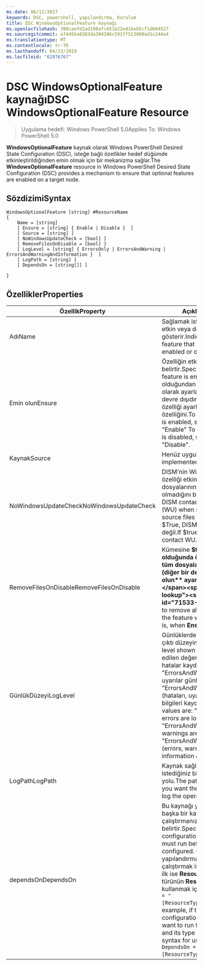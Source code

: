 ```yaml
---
ms.date: 06/12/2017
keywords: DSC, powershell, yapılandırma, Kurulum
title: DSC WindowsOptionalFeature kaynağı
ms.openlocfilehash: 390caefd2ad190afc651b22ed1beb5cf1d604527
ms.sourcegitcommit: e7445ba8203da304286c591ff513900ad1c244a4
ms.translationtype: MT
ms.contentlocale: tr-TR
ms.lasthandoff: 04/23/2019
ms.locfileid: "62076767"
---
```

# <a name="dsc-windowsoptionalfeature-resource"></a><span data-ttu-id="71533-103">DSC WindowsOptionalFeature kaynağı</span><span class="sxs-lookup"><span data-stu-id="71533-103">DSC WindowsOptionalFeature Resource</span></span>

> <span data-ttu-id="71533-104">Uygulama hedefi: Windows PowerShell 5.0</span><span class="sxs-lookup"><span data-stu-id="71533-104">Applies To: Windows PowerShell 5.0</span></span>

<span data-ttu-id="71533-105">**WindowsOptionalFeature** kaynak olarak Windows PowerShell Desired State Configuration (DSC), isteğe bağlı özellikler hedef düğümde etkinleştirildiğinden emin olmak için bir mekanizma sağlar.</span><span class="sxs-lookup"><span data-stu-id="71533-105">The **WindowsOptionalFeature** resource in Windows PowerShell Desired State Configuration (DSC) provides a mechanism to ensure that optional features are enabled on a target node.</span></span>

## <a name="syntax"></a><span data-ttu-id="71533-106">Sözdizimi</span><span class="sxs-lookup"><span data-stu-id="71533-106">Syntax</span></span>

```
WindowsOptionalFeature [string] #ResourceName
{
    Name = [string]
    [ Ensure = [string] { Enable | Disable }  ]
    [ Source = [string] ]
    [ NoWindowsUpdateCheck = [bool] ]
    [ RemoveFilesOnDisable = [bool] ]
    [ LogLevel = [string] { ErrorsOnly | ErrorsAndWarning | ErrorsAndWarningAndInformation }  ]
    [ LogPath = [string] ]
    [ DependsOn = [string[]] ]

}
```

## <a name="properties"></a><span data-ttu-id="71533-107">Özellikler</span><span class="sxs-lookup"><span data-stu-id="71533-107">Properties</span></span>

|  <span data-ttu-id="71533-108">Özellik</span><span class="sxs-lookup"><span data-stu-id="71533-108">Property</span></span>  |  <span data-ttu-id="71533-109">Açıklama</span><span class="sxs-lookup"><span data-stu-id="71533-109">Description</span></span>   |
|---|---|
| <span data-ttu-id="71533-110">Adı</span><span class="sxs-lookup"><span data-stu-id="71533-110">Name</span></span>| <span data-ttu-id="71533-111">Sağlamak istediğiniz özelliğin adını etkin veya devre dışı gösterir.</span><span class="sxs-lookup"><span data-stu-id="71533-111">Indicates the name of the feature that you want to ensure is enabled or disabled.</span></span>|
| <span data-ttu-id="71533-112">Emin olun</span><span class="sxs-lookup"><span data-stu-id="71533-112">Ensure</span></span>| <span data-ttu-id="71533-113">Özelliğin etkin olup olmadığını belirtir.</span><span class="sxs-lookup"><span data-stu-id="71533-113">Specifies whether the feature is enabled.</span></span> <span data-ttu-id="71533-114">Özelliği olduğundan emin olmak için etkin olarak ayarlayın "Etkinleştir" özellik devre dışıdır emin olmak için bu özelliği ayarlayın "Devre dışı bırak" özelliğini.</span><span class="sxs-lookup"><span data-stu-id="71533-114">To ensure that the feature is enabled, set this property to "Enable" To ensure that the feature is disabled, set the property to "Disable".</span></span>|
| <span data-ttu-id="71533-115">Kaynak</span><span class="sxs-lookup"><span data-stu-id="71533-115">Source</span></span>| <span data-ttu-id="71533-116">Henüz uygulanmadı.</span><span class="sxs-lookup"><span data-stu-id="71533-116">Not implemented.</span></span>|
| <span data-ttu-id="71533-117">NoWindowsUpdateCheck</span><span class="sxs-lookup"><span data-stu-id="71533-117">NoWindowsUpdateCheck</span></span>| <span data-ttu-id="71533-118">DISM'nin Windows Update (WU) bir özelliği etkinleştirmek kaynak dosyalarının aranacağı kişiler olup olmadığını belirtir.</span><span class="sxs-lookup"><span data-stu-id="71533-118">Specifies whether DISM contacts Windows Update (WU) when searching for the source files to enable a feature.</span></span> <span data-ttu-id="71533-119">$True, DISM WU sizinle iletişime değil.</span><span class="sxs-lookup"><span data-stu-id="71533-119">If $true, DISM does not contact WU.</span></span>|
| <span data-ttu-id="71533-120">RemoveFilesOnDisable</span><span class="sxs-lookup"><span data-stu-id="71533-120">RemoveFilesOnDisable</span></span>| <span data-ttu-id="71533-121">Kümesine **$true** devre dışı olduğunda özellikle ilişkilendirilen tüm dosyaları kaldırmak için (diğer bir deyişle, zaman **emin olun** ayarlanır için "Yok").</span><span class="sxs-lookup"><span data-stu-id="71533-121">Set to **$true** to remove all files associated with the feature when it is disabled (that is, when **Ensure** is set to "Absent").</span></span>|
| <span data-ttu-id="71533-122">GünlükDüzeyi</span><span class="sxs-lookup"><span data-stu-id="71533-122">LogLevel</span></span>| <span data-ttu-id="71533-123">Günlüklerde gösterilen maksimum çıktı düzeyini.</span><span class="sxs-lookup"><span data-stu-id="71533-123">The maximum output level shown in the logs.</span></span> <span data-ttu-id="71533-124">Kabul edilen değerler şunlardır: "(Yalnızca hatalar kaydedilir) ErrorsOnly", "ErrorsAndWarning" (hatalar ve uyarılar günlüğe kaydedilir) ve "ErrorsAndWarningAndInformation" (hataları, uyarıları ve hata ayıklama bilgileri kaydedilir).</span><span class="sxs-lookup"><span data-stu-id="71533-124">The accepted values are: "ErrorsOnly" (only errors are logged), "ErrorsAndWarning" (errors and warnings are logged), and "ErrorsAndWarningAndInformation" (errors, warnings, and debug information are logged).</span></span>|
| <span data-ttu-id="71533-125">LogPath</span><span class="sxs-lookup"><span data-stu-id="71533-125">LogPath</span></span>| <span data-ttu-id="71533-126">Kaynak sağlayıcısı işlemi oturum istediğiniz bir günlük dosyası yolu.</span><span class="sxs-lookup"><span data-stu-id="71533-126">The path to a log file where you want the resource provider to log the operation.</span></span>|
| <span data-ttu-id="71533-127">dependsOn</span><span class="sxs-lookup"><span data-stu-id="71533-127">DependsOn</span></span>| <span data-ttu-id="71533-128">Bu kaynağı yapılandırılmadan önce başka bir kaynak yapılandırmasını çalıştırmanız gerektiğini belirtir.</span><span class="sxs-lookup"><span data-stu-id="71533-128">Specifies that the configuration of another resource must run before this resource is configured.</span></span> <span data-ttu-id="71533-129">Örneğin, kaynak yapılandırmasının Kimliğini çalıştırmak istediğiniz bir blok betik ilk ise __ResourceName__ ve kendi türünün __ResourceType__, bu özelliği kullanmak için sözdizimi `DependsOn = "[ResourceType]ResourceName"`.</span><span class="sxs-lookup"><span data-stu-id="71533-129">For example, if the ID of the resource configuration script block that you want to run first is __ResourceName__ and its type is __ResourceType__, the syntax for using this property is `DependsOn = "[ResourceType]ResourceName"`.</span></span>|